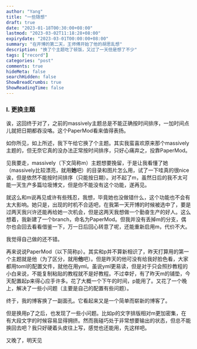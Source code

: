 ```yaml
---
author: "Yang"
title: "一些随想"
draft: true
date: "2023-01-18T00:30:00+08:00"
lastmod: "2023-03-02T11:18:28+08:00"
expirydate: "2023-03-01T00:00:00+08:00"
summary: "在开博的第二天，王师傅开始了他的胡思乱想"
description: "换了个主题吃了顿饭，又过了一天但是想了不少"
tags: ["record"]
categories: "post"
comments: true
hideMeta: false
searchHidden: false
ShowBreadCrumbs: true
ShowReadingTime: false
---
```


### Ⅰ. 更换主题

诶，这回终于对了，之前的massively主题总是不能正确按时间排序，一加时间点儿就把日期都吞没咯。这个PaperMod看来值得表扬。

如你所见，如上所述，我下午给它换了个主题。其实我蛮喜欢原来那个massively主题的，但无奈它真的没办法正常按时间排序，只好心痛弃之，投靠PaperMod。

见我要走，massively（下文简称m）主题想要挽留，于是让我看懂了她（massively比较漂亮，就用**她**吧）的目录和图片怎么用，试了一下哇真的很nice诶，但是依然不能按时间排序（只能按日期）。对不起了m，虽然日后的我不太可能一天生产多篇垃圾博文，但是你不能没有这个功能，遂再见。

就这么和m说再见或许有些残忍，我想，毕竟她也没做错什么，这个功能也不会有太大影响。她只是，出现的时机不合适吧，在我第一天开博的时候被选中了，要是过两天我兴许还能再给她一次机会，但是这两天我想做一个勤奋生产的好人。这么想着，我新建了一个branch，命名为PaperMod。但我并没有丢掉m的分支，偶尔也会回去看看借鉴一下，万一日后回心转意了呢，还能重新启用m，代价不大。

我觉得自己做的还不错。

再来说说PaperMod（以下简称p）。其实和p并不算新相识了，昨天打算用的第一个主题就是他（为了区分，就用**他**吧）。但是昨天的他可没有给我好脸色看，大家都用toml的配置文件，就他在用yml。虽说yml更易读，但是对于只会照抄教程的小白来说，不能复制粘贴的教程就不是好教程。不过幸好，有了昨天m的铺垫，今天配置起p来得心应手许多。花了大概一个下午的时间，p能用了。又花了一个晚上，解决了一些小问题（主要是自己的配置有些问题）。

终于，我的博客换了一副面孔。它看起来又是一个简单而崭新的博客了。

但是换用p了之后，也发现了一些小问题。比如p的文字排版相对m更加密集，在有大段文字的时候容易显得拥挤。然而我碰巧处于非常想要输出的状态，但总不能换回去吧？我只好硬着头皮往上写，感觉也还能用，先这样吧。

又晚了，明天见
